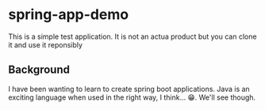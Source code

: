 # spring-app-demo
This is a simple test application. It is not an actua product but you can clone it and use it reponsibly

## Background
I have been wanting to learn to create spring boot applications. Java is an exciting language when used in the right way, I think... 😁. We'll see though. 